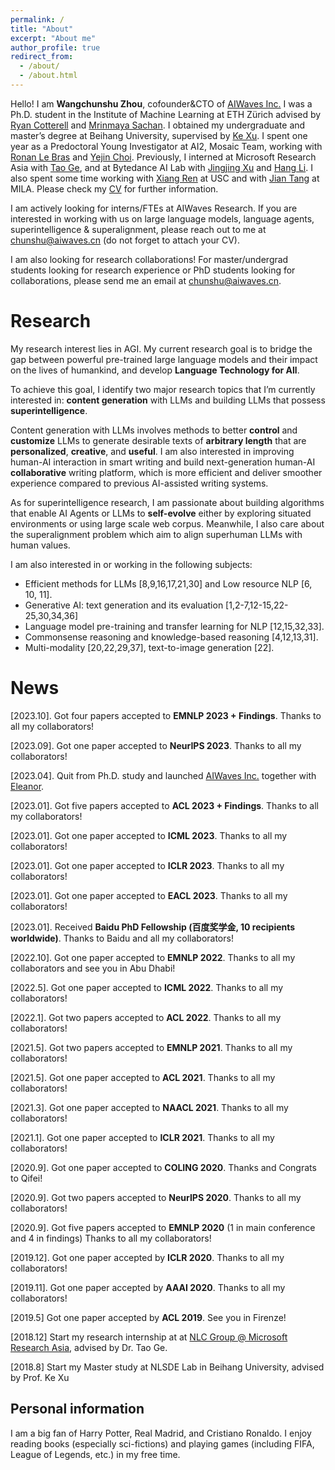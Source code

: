 ```yaml
---
permalink: /
title: "About"
excerpt: "About me"
author_profile: true
redirect_from: 
  - /about/
  - /about.html
---
```


Hello! I am **Wangchunshu Zhou**, cofounder&CTO of [AIWaves Inc.](https://www.aiwaves.org/) I was a Ph.D. student in the Institute of Machine Learning at ETH Zürich advised by [Ryan Cotterell](https://rycolab.io/) and [Mrinmaya Sachan](http://www.mrinmaya.io/). I obtained my undergraduate and master’s degree at Beihang University, supervised by [Ke Xu](http://sites.nlsde.buaa.edu.cn/~kexu/). I spent one year as a Predoctoral Young Investigator at AI2, Mosaic Team, working with [Ronan Le Bras](https://allenai.org/team/ronanl) and [Yejin Choi](https://homes.cs.washington.edu/~yejin/). Previously, I interned at Microsoft Research Asia with [Tao Ge](https://www.microsoft.com/en-us/research/people/tage/), and at Bytedance AI Lab with [Jingjing Xu](https://jingjingxu.com/) and [Hang Li](http://www.hangli-hl.com/). I also spent some time working with [Xiang Ren](https://shanzhenren.github.io/) at USC and with [Jian Tang](https://jian-tang.com/) at MILA. Please check my [CV](/files/CV-chunshu.pdf) for further information.

I am actively looking for interns/FTEs at AIWaves Research. If you are interested in working with us on large language models, language agents, superintelligence & superalignment, please reach out to me at <chunshu@aiwaves.cn> (do not forget to attach your CV).

I am also looking for research collaborations! For master/undergrad students looking for research experience or PhD students looking for collaborations, please send me an email at <chunshu@aiwaves.cn>.


Research
======
My research interest lies in AGI. My current research goal is to bridge the gap between powerful pre-trained large language models and their impact on the lives of humankind, and develop **Language Technology for All**.

To achieve this goal, I identify two major research topics that I’m currently interested in: **content generation** with LLMs and building LLMs that possess **superintelligence**.

Content generation with LLMs involves methods to better **control** and **customize** LLMs to generate desirable texts of **arbitrary length** that are **personalized**, **creative**, and **useful**. I am also interested in improving human-AI interaction in smart writing and build next-generation human-AI **collaborative** writing platform, which is more efficient and deliver smoother experience compared to previous AI-assisted writing systems.

As for superintelligence research, I am passionate about building algorithms that enable AI Agents or LLMs to **self-evolve** either by exploring situated environments or using large scale web corpus. Meanwhile, I also care about the superalignment problem which aim to align superhuman LLMs with human values.

I am also interested in or working in the following subjects:

- Efficient methods for LLMs [8,9,16,17,21,30] and Low resource NLP [6, 10, 11].
- Generative AI: text generation and its evaluation [1,2-7,12-15,22-25,30,34,36]
- Language model pre-training and transfer learning for NLP [12,15,32,33].
- Commonsense reasoning and knowledge-based reasoning [4,12,13,31].
- Multi-modality [20,22,29,37], text-to-image generation [22].


News
======
\[2023.10]. Got four papers accepted to **EMNLP 2023 + Findings**. Thanks to all my collaborators!  

\[2023.09]. Got one paper accepted to **NeurIPS 2023**. Thanks to all my collaborators!  

\[2023.04]. Quit from Ph.D. study and launched [AIWaves Inc.](https://www.aiwaves.org/) together with [Eleanor](https://www.elejiang.me/).   

\[2023.01]. Got five papers accepted to **ACL 2023 + Findings**. Thanks to all my collaborators!  

\[2023.01]. Got one paper accepted to **ICML 2023**. Thanks to all my collaborators!  

\[2023.01]. Got one paper accepted to **ICLR 2023**. Thanks to all my collaborators!  

\[2023.01]. Got one paper accepted to **EACL 2023**. Thanks to all my collaborators!  

\[2023.01]. Received **Baidu PhD Fellowship (百度奖学金, 10 recipients worldwide)**. Thanks to Baidu and all my collaborators!  

\[2022.10]. Got one paper accepted to **EMNLP 2022**. Thanks to all my collaborators and see you in Abu Dhabi!

\[2022.5]. Got one paper accepted to **ICML 2022**. Thanks to all my collaborators!

\[2022.1]. Got two papers accepted to **ACL 2022**. Thanks to all my collaborators!

\[2021.5]. Got two papers accepted to **EMNLP 2021**. Thanks to all my collaborators!

\[2021.5]. Got one paper accepted to **ACL 2021**. Thanks to all my collaborators!

\[2021.3]. Got one paper accepted to **NAACL 2021**. Thanks to all my collaborators!

\[2021.1]. Got one paper accepted to **ICLR 2021**. Thanks to all my collaborators!

\[2020.9]. Got one paper accepted to **COLING 2020**. Thanks and Congrats to Qifei!

\[2020.9]. Got two papers accepted to **NeurIPS 2020**. Thanks to all my collaborators!

\[2020.9]. Got five papers accepted to **EMNLP 2020** (1 in main conference and 4 in findings) Thanks to all my collaborators!

\[2019.12]. Got one paper accepted by **ICLR 2020**. Thanks to all my collaborators!  

\[2019.11]. Got one paper accepted by **AAAI 2020**. Thanks to all my collaborators!  

\[2019.5\] Got one paper accepted by **ACL 2019**. See you in Firenze! 

\[2018.12\] Start my research internship at at [NLC Group @ Microsoft Research Asia](https://www.microsoft.com/en-us/research/group/natural-language-computing/), advised by Dr. Tao Ge.  

\[2018.8\] Start my Master study at NLSDE Lab in Beihang University, advised by Prof. Ke Xu  

Personal information
------
I am a big fan of Harry Potter, Real Madrid, and Cristiano Ronaldo. I enjoy reading books (especially sci-fictions) and playing games (including FIFA, League of Legends, etc.) in my free time.
